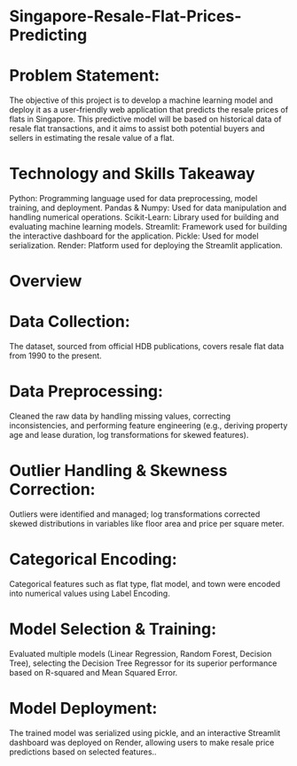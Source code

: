# Singapore-Resale-Flat-Prices-Predicting
# Problem Statement:
The objective of this project is to develop a machine learning model and deploy it
as a user-friendly web application that predicts the resale prices of flats in
Singapore. This predictive model will be based on historical data of resale flat
transactions, and it aims to assist both potential buyers and sellers in estimating
the resale value of a flat.
# Technology and Skills Takeaway
Python: Programming language used for data preprocessing, model training, and deployment.
Pandas & Numpy: Used for data manipulation and handling numerical operations.
Scikit-Learn: Library used for building and evaluating machine learning models.
Streamlit: Framework used for building the interactive dashboard for the application.
Pickle: Used for model serialization.
Render: Platform used for deploying the Streamlit application.
# Overview
# Data Collection:
The dataset, sourced from official HDB publications, covers resale flat data from 1990 to the present.
# Data Preprocessing: 
Cleaned the raw data by handling missing values, correcting inconsistencies, and performing feature engineering (e.g., deriving property age and lease duration, log transformations for skewed features).
# Outlier Handling & Skewness Correction: 
Outliers were identified and managed; log transformations corrected skewed distributions in variables like floor area and price per square meter.
# Categorical Encoding:
Categorical features such as flat type, flat model, and town were encoded into numerical values using Label Encoding.
# Model Selection & Training:
Evaluated multiple models (Linear Regression, Random Forest, Decision Tree), selecting the Decision Tree Regressor for its superior performance based on R-squared and Mean Squared Error.
# Model Deployment: 
The trained model was serialized using pickle, and an interactive Streamlit dashboard was deployed on Render, allowing users to make resale price predictions based on selected features..
